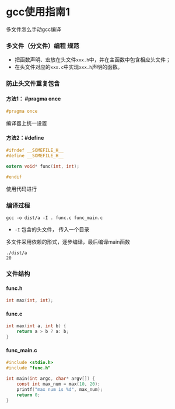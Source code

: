 gcc使用指南1
===

多文件怎么手动gcc编译

### 多文件（分文件）编程 规范
* 把函数声明、宏放在头文件`xxx.h`中，并在主函数中包含相应头文件；
* 在头文件对应的`xxx.c`中实现`xxx.h`声明的函数。

### 防止头文件重复包含
#### 方法1： #pragma once
```c
#pragma once
```
编译器上统一设置

#### 方法2：#define
```c
#ifndef __SOMEFILE_H__
#define __SOMEFILE_H__

extern void* func(int, int);

#endif
```
使用代码进行

### 编译过程
```shell
gcc -o dist/a -I . func.c func_main.c
```
* `-I` 包含的头文件， 传入一个目录

多文件采用依赖的形式，逐步编译，最后编译main函数

```shell
./dist/a
20
```

### 文件结构

#### func.h
```c
int max(int, int);
```

#### func.c
```c
int max(int a, int b) {
    return a > b ? a: b;
}
```

#### func_main.c
```c
#include <stdio.h>
#include "func.h"

int main(int argc, char* argv[]) {
    const int max_num = max(10, 20);
    printf("max num is %d", max_num);
    return 0;
}
```


